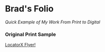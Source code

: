 # Brad's Folio		
_Quick Example of My Work From Print to Digital_

### Original Print Sample
[LocatorX Flyer!](https://github.com/iambradblackburn/folio/blob/master/LocatorX-Option1.svg)
